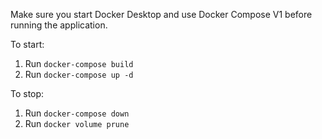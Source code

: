 Make sure you start Docker Desktop and use Docker Compose V1 before running the application.

To start:
1. Run `docker-compose build`
2. Run `docker-compose up -d`

To stop:
1. Run `docker-compose down`
2. Run `docker volume prune`
